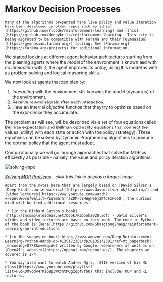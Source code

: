 # Markov Decision Processes

```{warning}
Many of the algorithms presented here like policy and value iteration have been developed in older repos such as [this](https://github.com/rlcode/reinforcement-learning) and [this](https://github.com/dennybritz/reinforcement-learning). This site is being migrated to be compatible with Farama and their [Gymnasium](https://gymnasium.farama.org/) tooling. See [Farama.org](https://farama.org/projects) for additional information.
```

We started looking at different agent behavior architectures starting from the planning agents where the _model_ of the environment is known and with _no interaction_ with it, the agent improves its policy, using this model as well as problem solving and logical reasoning skills. 

We now look at agents that can plan by:

1. _Interacting_ with the environment still knowing the model (dynamics) of the environment.
2. Receive _reward_ signals after each interaction. 
3. Have an internal _objective_ function that they try to optimize based on the _experience_ they accumulate.

The problem as will see, will be described via a set of four equations called Bellman expectation and Bellman optimality equations that connect the values (utility) with each state or action with the policy (strategy). These equations can be solved by Dynamic Programming algorithms to produce the optimal policy  that the agent must adopt. 

Computationally we will go through approaches that solve the MDP as efficiently as possible - namely, the value and policy iteration algorithms.

![solving-mpd](images/solving-mdp.png)

*[Solving MDP Problems](https://raw.githubusercontent.com/pantelis/aiml-common/25b7bb61d967ac418eeffb1f87ee771386da590a/lectures/mdp/images/solving-mdp.png) - click this link to display a larger image*

```{note}
Apart from the notes here that are largely based on [David Silver's (Deep Mind) course material](https://www.davidsilver.uk/teaching/) and [video lectures](https://www.youtube.com/watch?v=2pWv7GOvuf0&list=PLqYmG7hTraZDM-OYHWgPebj2MfCFzFObQ), the curious mind will be find additional resources: 

 * [in the Richard Sutton's book](http://incompleteideas.net/book/RLbook2020.pdf) - David Silver's slides and video lectures are based on this book. The code in Python of the book is [here](https://github.com/ShangtongZhang/reinforcement-learning-an-introduction)

* [in the suggested book](https://www.amazon.com/Deep-Reinforcement-Learning-Python-Hands-dp-0135172381/dp/0135172381/ref=mt_paperback?_encoding=UTF8&me=&qid=) written by Google researchers as well as on [OpenAI's website](https://openai.com/resources/). The chapters we covered is 1-4. 

* You may also want to watch Andrew Ng's, [2018 version of his ML class](https://www.youtube.com/playlist?list=PLoROMvodv4rMiGQp3WXShtMGgzqpfVfbU) that includes MDP and RL lectures.
```

